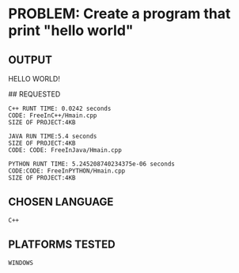 # PROBLEM: Create a program that print "hello world"
## OUTPUT 
<p color="blue" >HELLO WORLD!</p>
## REQUESTED

    C++ RUNT TIME: 0.0242 seconds
    CODE: FreeInC++/Hmain.cpp
    SIZE OF PROJECT:4KB
    
    JAVA RUN TIME:5.4 seconds
    SIZE OF PROJECT:4KB
    CODE: CODE: FreeInJava/Hmain.cpp
    
    PYTHON RUNT TIME: 5.245208740234375e-06 seconds
    CODE:CODE: FreeInPYTHON/Hmain.cpp
    SIZE OF PROJECT:4KB
    
## CHOSEN LANGUAGE
    C++
    
## PLATFORMS TESTED
    WINDOWS
   
   
  
